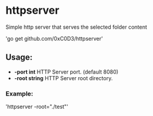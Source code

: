 # httpserver
Simple http server that serves the selected folder content

'go get github.com/0xC0D3/httpserver'

## Usage:
- **-port int** HTTP Server port. (default 8080)
- **-root string** HTTP Server root directory.

### Example:
'httpserver -root="./test"'